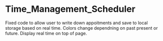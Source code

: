 # Time_Management_Scheduler

Fixed code to allow user to write down appoitments and save to local storage based on real time. Colors change dependning on past present or future. Display real time on top of page.


